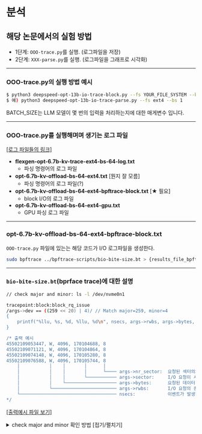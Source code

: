 # 분석

## 해당 논문에서의 실험 방법
* 1단계: `OOO-trace.py`를 실행. (로그파일을 저장)
* 2단계: `XXX-parse.py`를 실행. (로그파일을 그래프로 시각화)

---
### OOO-trace.py의 실행 방법 예시
```bash
$ python3 deepspeed-opt-13b-io-trace-block.py --fs YOUR_FILE_SYSTEM --bs BATCH_SIZE
$ 예) python3 deepspeed-opt-13b-io-trace-parse.py --fs ext4 --bs 1
```
BATCH_SIZE는 LLM 모델이 몇 번의 입력을 처리하는지에 대한 매게변수 입니다.

---
### OOO-trace.py를 실행해며며 생기는 로그 파일
[[로그 파일들의 링크]](https://github.com/2daeeun/cheops25-IO-characterization-of-LLM-model-kv-cache-offloading-nvme/tree/main/results/figure5-6-kv-offloading-flexgen/flexgen-kv-offload-opt-6.7b-bs-64-ext4-trace)
* **flexgen-opt-6.7b-kv-trace-ext4-bs-64-log.txt** 
    - 파싱 명령어의 로그 파일
* **opt-6.7b-kv-offload-bs-64-ext4.txt** [뭔지 잘 모름]
    - 파싱 명령어의 로그 파일(?)
* **opt-6.7b-kv-offload-bs-64-ext4-bpftrace-block.txt** [★ 필요]
    - block I/O의 로그 파일
* **opt-6.7b-kv-offload-bs-64-ext4-gpu.txt** 
    - GPU 파싱 로그 파일

---
### opt-6.7b-kv-offload-bs-64-ext4-bpftrace-block.txt
`OOO-trace.py` 파일에 있는는 해당 코드가 I/O 로그파일을 생성한다.

```bash
sudo bpftrace ../bpftrace-scripts/bio-bite-size.bt > {results_file_bpftrace} 2>&1'
```

---
### `bio-bite-size.bt`(bprface trace)에 대한 설명
```bash
// check major and minor: ls -l /dev/nvme0n1

tracepoint:block:block_rq_issue
/args->dev == ((259 << 20) | 4)/ // Match major=259, minor=4
{
    printf("%llu, %s, %d, %llu, %d\n", nsecs, args->rwbs, args->bytes, args->sector, args->nr_sector);
}

/* 출력 예시
45502109053447, W, 4096, 170104688, 8
45502109071121, W, 4096, 170104864, 8
45502109074148, W, 4096, 170105280, 8
45502109076588, W, 4096, 170105744, 8
    │           │    │       │      │
    │           │    │       │      └──── args->nr_sector:  요청된 섹터의의 수
    │           │    │       └─────────── args->sector:     I/O 요청이 시작되는 논리 섹터 번호
    │           │    └─────────────────── args->bytes:      요청된 데이터 전송 바이트 수
    │           └──────────────────────── args->rwbs:       I/O 요청의 종류 (R: 읽기, W: 쓰기)
    └──────────────────────────────────── nsecs:            이벤트가 발생한 시간(나노초 단위)
*/
```

[[출력예시 파일 보기]](https://github.com/2daeeun/cheops25-IO-characterization-of-LLM-model-kv-cache-offloading-nvme/blob/main/results/figure5-6-kv-offloading-flexgen/flexgen-kv-offload-opt-6.7b-bs-64-ext4-trace/(%EC%98%88%EC%8B%9C)opt-13b-model-offload-bs-1-ext4-bpftrace-block.txt)

<details>
<summary>check major and minor 확인 방법 [접기/펼치기]</summary>
```bash
$ ls -l /dev/sda
$ brw-rw---- 1 root disk 8, 0  3월 30일  19:42 /dev/sda
$ /args->dev == ((8 << 20) | 0)/
```
</details>






